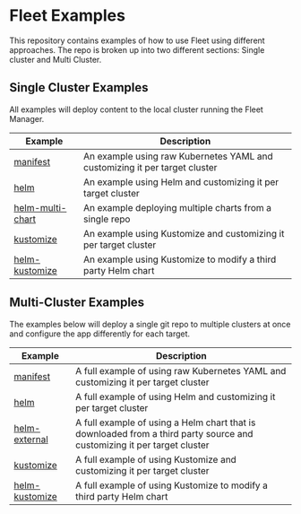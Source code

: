 # Fleet Examples

This repository contains examples of how to use Fleet using different approaches.
The repo is broken up into two different sections: Single cluster and Multi Cluster.

## Single Cluster Examples

All examples will deploy content to the local cluster running the Fleet Manager.

| Example | Description |
|-------------|-------------|
| [manifest](single-cluster/manifest/) | An example using raw Kubernetes YAML and customizing it per target cluster |
| [helm](single-cluster/helm/) | An example using Helm and customizing it per target cluster |
| [helm-multi-chart](single-cluster/helm-external/) | An example deploying multiple charts from a single repo |
| [kustomize](single-cluster/kustomize/) | An example using Kustomize and customizing it per target cluster |
| [helm-kustomize](single-cluster/helm-kustomize/) | An example using Kustomize to modify a third party Helm chart |

## Multi-Cluster Examples

The examples below will deploy a single git repo to multiple clusters at once
and configure the app differently for each target.

| Example | Description |
|-------------|-------------|
| [manifest](multi-cluster/manifest/) | A full example of using raw Kubernetes YAML and customizing it per target cluster |
| [helm](multi-cluster/helm/) | A full example of using Helm and customizing it per target cluster |
| [helm-external](multi-cluster/helm-external/) | A full example of using a Helm chart that is downloaded from a third party source and customizing it per target cluster |
| [kustomize](multi-cluster/kustomize/) | A full example of using Kustomize and customizing it per target cluster |
| [helm-kustomize](multi-cluster/helm-kustomize/) | A full example of using Kustomize to modify a third party Helm chart |
